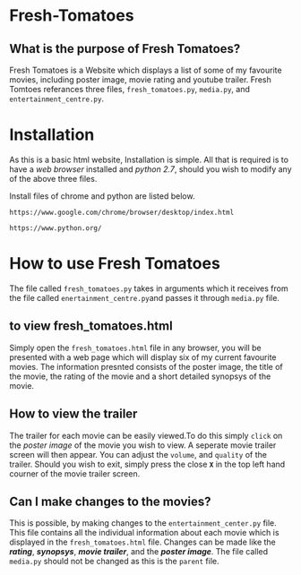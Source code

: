 # Fresh-Tomatoes

## What is the purpose of Fresh Tomatoes?
Fresh Tomatoes is a Website which displays a list of some of my favourite movies, including poster image,
movie rating and youtube trailer.
Fresh Tomtoes referances three files, `fresh_tomatoes.py`, `media.py`, and `entertainment_centre.py`.

# Installation

As this is a basic html website, Installation is simple. All that is required is to have a *web browser* installed and *python 2.7*, should you wish to modify any of the above three files.

Install files of chrome and python are listed below.

`https://www.google.com/chrome/browser/desktop/index.html`

`https://www.python.org/`

# How to use Fresh Tomatoes

The file called `fresh_tomatoes.py` takes in arguments which it receives from the file called `enertainment_centre.py`and passes it through `media.py` file.

## to view fresh_tomatoes.html
Simply open the `fresh_tomatoes.html` file in any browser, you will be presented with a web page which will display six of my current favourite movies.
The information presnted consists of the poster image, the title of the movie, the rating of the movie and a short detailed synopsys of the movie.

## How to view the trailer
The trailer for each movie can be easily viewed.To do this simply `click` on the *poster image* of the movie you wish to view.
A seperate movie trailer screen will then appear. You can adjust the `volume`, and `quality` of the trailer.
Should you wish to exit, simply press the close **`X`** in the top left hand courner of the movie trailer screen.

## Can I  make changes to the movies?
This is possible, by making changes to the `entertainment_center.py` file.
This file contains all the individual information about each movie which is displayed in the `fresh_tomatoes.html` file.
Changes can be made like the _**rating**_, _**synopsys**_, _**movie trailer**_, and the _**poster image**_.
The file called `media.py` should not be changed as this is the `parent` file.








